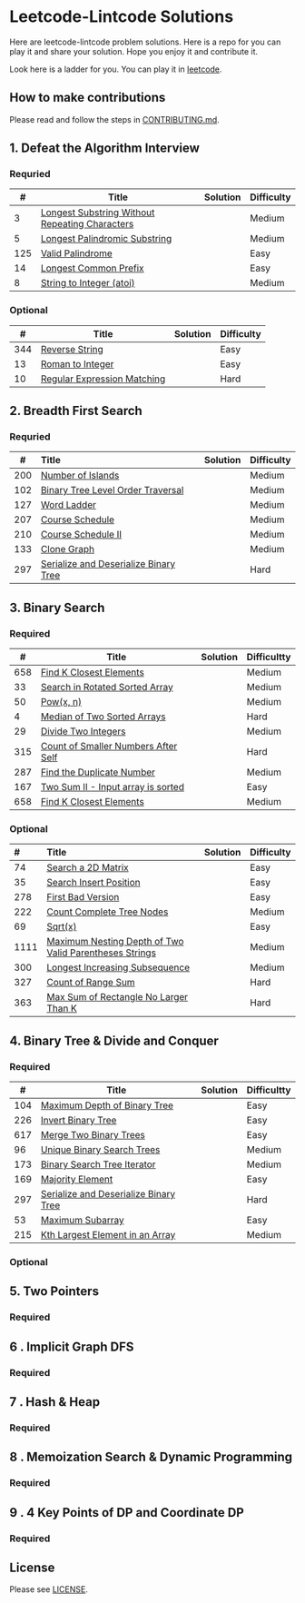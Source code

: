 # Leetcode-Lintcode Solutions
Here are  leetcode-lintcode problem solutions. Here is a repo for you can play it and share your solution. Hope you enjoy it and contribute it.

Look here is a ladder for you. You can play it in [leetcode](https://leetcode.com/).

## How to make contributions

Please read and follow the steps in [CONTRIBUTING.md](/CONTRIBUTING.md).

## 1. Defeat the Algorithm Interview    

### Requried 

| #    | Title                                                        | Solution | Difficulty |
| ---- | ------------------------------------------------------------ | -------- | ---------- |
| 3    | [Longest Substring Without Repeating Characters](https://leetcode.com/problems/longest-substring-without-repeating-characters) |          |Medium    |
| 5    | [Longest Palindromic Substring](https://leetcode.com/problems/longest-palindromic-substring) |          | Medium     |
| 125  | [Valid Palindrome](https://leetcode.com/problems/valid-palindrome/) |          | Easy       |
| 14   | [Longest Common Prefix](https://leetcode.com/problems/longest-common-prefix) |          | Easy       |
| 8    | [String to Integer (atoi)](https://leetcode.com/problems/string-to-integer-atoi) |          | Medium     |

### Optional

| #    | Title                                                        | Solution | Difficulty | 
| ---- | ------------------------------------------------------------ | -------- | ---------- | 
| 344  | [Reverse String](https://leetcode.com/problems/reverse-string) |          | Easy       |
| 13   | [Roman to Integer](https://leetcode.com/problems/roman-to-integer) |          | Easy       |
| 10   | [Regular Expression Matching](https://leetcode.com/problems/regular-expression-matching) |          | Hard       |



## 2. Breadth First Search	

### Requried 

| #    | Title                                                        | Solution | Difficulty |
| ---- | :----------------------------------------------------------- | -------- | ---------- |
| 200  | [Number of Islands](https://leetcode.com/problems/number-of-islands) |          | Medium     |
| 102  | [Binary Tree Level Order Traversal](https://leetcode.com/problems/binary-tree-level-order-traversal/) |          | Medium   ||                                    |
| 127  | [Word Ladder](https://leetcode.com/problems/word-ladder/)    |          | Medium     |
| 207  | [Course Schedule](https://leetcode.com/problems/course-schedule/) |          | Medium     |
| 210  | [Course Schedule II](https://leetcode.com/problems/course-schedule-ii/) |          | Medium     |
| 133  | [Clone Graph](https://leetcode.com/problems/clone-graph/)    |          | Medium     |
| 297  | [Serialize and Deserialize Binary Tree](https://leetcode.com/problems/serialize-and-deserialize-binary-tree/) |        |  Hard |


## 3. Binary Search 

### Required

| #    | Title    | Solution | Difficultty | 
| ---- | -------- | -------- | ----------- |
| 658 | [Find K Closest Elements](https://leetcode.com/problems/find-k-closest-elements) |      | Medium |
| 33 | [Search in Rotated Sorted Array](https://leetcode.com/problems/search-in-rotated-sorted-array) |          | Medium |
| 50 | [Pow(x, n)](https://leetcode.com/problems/powx-n) |          | Medium |
| 4 | [Median of Two Sorted Arrays](https://leetcode.com/problems/median-of-two-sorted-arrays) | | Hard |
| 29 | [Divide Two Integers](https://leetcode.com/problems/divide-two-integers) | | Medium |
| 315 | [Count of Smaller Numbers After Self](https://leetcode.com/problems/count-of-smaller-numbers-after-self) | | Hard |
| 287 | [Find the Duplicate Number](https://leetcode.com/problems/find-the-duplicate-number) | | Medium |
| 167 | [Two Sum II - Input array is sorted](https://leetcode.com/problems/two-sum-ii-input-array-is-sorted) | | Easy |
| 658 | [Find K Closest Elements](https://leetcode.com/problems/find-k-closest-elements) | | Medium |

### Optional

| #    | Title                                                        | Solution | Difficulty |
| :--- | :----------------------------------------------------------- | :------- | :--------- |
| 74   | [Search a 2D Matrix](https://leetcode.com/problems/search-a-2d-matrix) |          | Easy       |
| 35   | [Search Insert Position](https://leetcode.com/problems/search-insert-position) |          | Easy       |
| 278  | [First Bad Version](https://leetcode.com/problems/first-bad-version) |          | Easy       |
| 222  | [Count Complete Tree Nodes](https://leetcode.com/problems/count-complete-tree-nodes) |          | Medium     |
| 69   | [Sqrt(x)](https://leetcode.com/problems/sqrtx)               |          | Easy       | Microsoft    |
| 1111 | [Maximum Nesting Depth of Two Valid Parentheses Strings](https://leetcode.com/problems/maximum-nesting-depth-of-two-valid-parentheses-strings) |          | Medium     |
| 300  | [Longest Increasing Subsequence](https://leetcode.com/problems/longest-increasing-subsequence) |          | Medium     |
| 327  | [Count of Range Sum](https://leetcode.com/problems/count-of-range-sum) |          | Hard       |
| 363  | [Max Sum of Rectangle No Larger Than K](https://leetcode.com/problems/max-sum-of-rectangle-no-larger-than-k) |          | Hard      |

## 4. Binary Tree & Divide and Conquer

### Required

| #    | Title                                                        | Solution | Difficultty |
| ---- | ------------------------------------------------------------ | -------- | ----------- |
| 104  | [Maximum Depth of Binary Tree](https://leetcode.com/problems/maximum-depth-of-binary-tree) |          | Easy        |
| 226  | [Invert Binary Tree](https://leetcode.com/problems/invert-binary-tree) |          | Easy        |
| 617  | [Merge Two Binary Trees](https://leetcode.com/problems/merge-two-binary-trees) |          | Easy        |
| 96   | [Unique Binary Search Trees](https://leetcode.com/problems/unique-binary-search-trees) |          | Medium      |
| 173  | [Binary Search Tree Iterator](https://leetcode.com/problems/binary-search-tree-iterator) |          | Medium      |
| 169  | [Majority Element](https://leetcode.com/problems/majority-element) |          | Easy        |
| 297  | [Serialize and Deserialize Binary Tree](https://leetcode.com/problems/serialize-and-deserialize-binary-tree) |          |Hard       |
| 53   | [Maximum Subarray](https://leetcode.com/problems/maximum-subarray) |          | Easy        |
| 215  | [Kth Largest Element in an Array](https://leetcode.com/problems/kth-largest-element-in-an-array) |          | Medium      |

### Optional

## 5. Two Pointers 

### Required

## 6 . Implicit Graph DFS 

### Required

## 7 . Hash & Heap 

### Required

## 8 . Memoization Search & Dynamic Programming 

### Required

## 9 . 4 Key Points of DP and Coordinate DP 

### Required

## License

Please see [LICENSE](/LICENSE).


